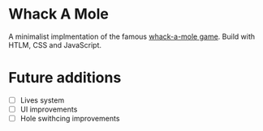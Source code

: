 # Whack A Mole
A minimalist implmentation of the famous [whack-a-mole game](https://en.wikipedia.org/wiki/Whac-A-Mole).
Build with HTLM, CSS and JavaScript.
# Future additions
- [ ] Lives system
- [ ] UI improvements
- [ ] Hole swithcing improvements
